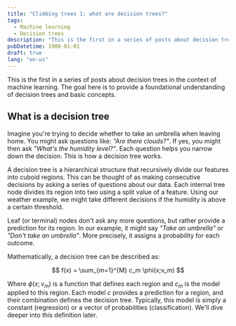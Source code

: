 ```yaml
---
title: "Climbing trees 1: what are decision trees?"
tags:
  - Machine learning
  - Decision trees
description: "This is the first in a series of posts about decision trees in the context of machine learning. The goal here is to provide a foundational understanding of decision trees and basic concepts."
pubDatetime: 1900-01-01
draft: true
lang: "en-us"
---
```


This is the first in a series of posts about decision trees in the context of machine learning. The goal here is to provide a foundational understanding of decision trees and basic concepts.

## What is a decision tree

Imagine you're trying to decide whether to take an umbrella when leaving home. You might ask questions like: _"Are there clouds?"_. If yes, you might then ask _"What's the humidity level?"_. Each question helps you narrow down the decision. This is how a decision tree works.

A decision tree is a hierarchical structure that recursively divide our features into cuboid regions. This can be thought of as making consecutive decisions by asking a series of questions about our data. Each internal tree node divides its region into two using a split value of a feature. Using our weather example, we might take different decisions if the humidity is above a certain threshold.

Leaf (or terminal) nodes don't ask any more questions, but rather provide a prediction for its region. In our example, it might say _"Take an umbrella"_ or _"Don't take an umbrella"_. More precisely, it assigns a probability for each outcome.

Mathematically, a decision tree can be described as:

$$
f(x) = \sum_{m=1}^{M} c_m \phi(x;v_m)
$$

Where $\phi(x;v_m)$ is a function that defines each region and $c_m$ is the model applied to this region. Each model $c$ provides a prediction for a region, and their combination defines the decision tree. Typically, this model is simply a constant (regression) or a vector of probabilities (classification). We'll dive deeper into this definition later.
